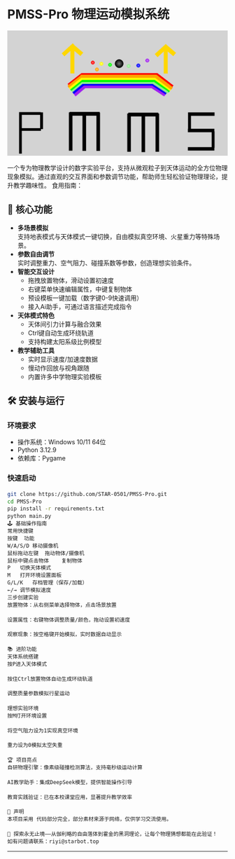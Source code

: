 # PMSS-Pro 物理运动模拟系统

![软件界面示例](static/cover.png)

一个专为物理教学设计的数字实验平台，支持从微观粒子到天体运动的全方位物理现象模拟。通过直观的交互界面和参数调节功能，帮助师生轻松验证物理理论，提升教学趣味性。
食用指南：

## 🌟 核心功能

- **多场景模拟**  
  支持地表模式与天体模式一键切换，自由模拟真空环境、火星重力等特殊场景。
- **参数自由调节**  
  实时调整重力、空气阻力、碰撞系数等参数，创造理想实验条件。
- **智能交互设计**  
  - 拖拽放置物体，滑动设置初速度  
  - 右键菜单快速编辑属性，中键复制物体  
  - 预设模板一键加载（数字键0-9快速调用）
  - 接入Ai助手，可通过语言描述完成指令
- **天体模式特色**  
  - 天体间引力计算与融合效果  
  - Ctrl键自动生成环绕轨道  
  - 支持构建太阳系级比例模型
- **教学辅助工具**  
  - 实时显示速度/加速度数据  
  - 慢动作回放与视角跟随  
  - 内置许多中学物理实验模板

## 🛠️ 安装与运行

### 环境要求
- 操作系统：Windows 10/11 64位
- Python 3.12.9
- 依赖库：Pygame

### 快速启动
```bash
git clone https://github.com/STAR-0501/PMSS-Pro.git
cd PMSS-Pro
pip install -r requirements.txt
python main.py
🕹️ 基础操作指南
常用快捷键
按键	功能
W/A/S/D	移动摄像机
鼠标拖动左键	拖动物体/摄像机
鼠标中键点击物体	复制物体
P	切换天体模式
M	打开环境设置面板
G/L/K	存档管理（保存/加载）
←/→	调节模拟速度
三步创建实验
放置物体：从右侧菜单选择物体，点击场景放置

设置属性：右键物体调整质量/颜色，拖动设置初速度

观察现象：按空格键开始模拟，实时数据自动显示

📚 进阶功能
天体系统搭建
按P进入天体模式

按住Ctrl放置物体自动生成环绕轨道

调整质量参数模拟行星运动

理想实验环境
按M打开环境设置

将空气阻力设为1实现真空环境

重力设为0模拟太空失重

🏆 项目亮点
自研物理引擎：像素级碰撞检测算法，支持毫秒级运动计算

AI教学助手：集成DeepSeek模型，提供智能操作引导

教育实践验证：已在本校课堂应用，显著提升教学效率

📜 声明
本项目采用 代码部分完全，部分素材来源于网络，仅供学习交流使用。

🌌 探索永无止境——从伽利略的自由落体到霍金的黑洞理论，让每个物理猜想都能在此验证！
如有问题请联系：riyi@starbot.top
```

---